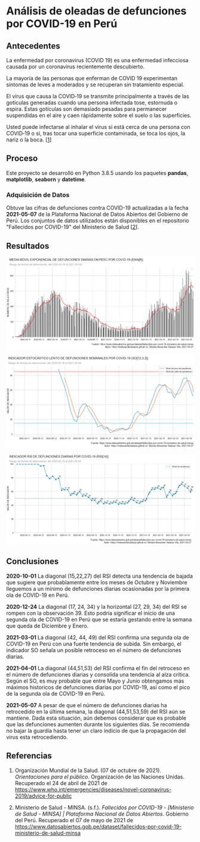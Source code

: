 # Análisis de oleadas de defunciones por COVID-19 en Perú

## Antecedentes

La enfermedad por coronavirus (COVID 19) es una ‎enfermedad infecciosa causada por un ‎coronavirus recientemente descubierto. ‎

La mayoría de las personas que enferman de ‎COVID 19 experimentan síntomas de leves a ‎moderados y se recuperan sin tratamiento ‎especial. 

El virus que causa la COVID‑19 se transmite principalmente a través de las gotículas generadas cuando una persona infectada tose, estornuda o espira. Estas gotículas son demasiado pesadas para permanecer suspendidas en el aire y caen rápidamente sobre el suelo o las superficies.

Usted puede infectarse al inhalar el virus si está cerca de una persona con COVID‑19 o si, tras tocar una superficie contaminada, se toca los ojos, la nariz o la boca. [[1]]

## Proceso

Este proyecto se desarrolló en Python 3.8.5 usando los paquetes **pandas**, **matplotlib**, **seaborn** y **datetime**.

### Adquisición de Datos

Obtuve las cifras de defunciones contra COVID-19 actualizadas a la fecha **2021-05-07** de la Plataforma Nacional de Datos Abiertos del Gobierno de Perú. Los conjuntos de datos utilizados están disponibles en el repositorio "Fallecidos por COVID-19" del Ministerio de Salud [[2]].

## Resultados

![alt text](dist/DEFUNCIONES.png "EMA")

![alt text](dist/SO.png "SO")

![alt text](dist/RSI.png "RSI")

## Conclusiones

**2020-10-01** La diagonal (15,22,27) del RSI detecta una tendencia de bajada que sugiere que probablamente entre los meses de Octubre y Noviembre lleguemos a un mínimo de defunciones diarias ocasionadas por la primera ola de COVID-19 en Perú.

**2020-12-24** La diagonal (17, 24, 34) y la horizontal (27, 29, 34) del RSI se rompen con la observación 39. Esto podría significar el inicio de una segunda ola de COVID-19 en Perú que se estaría gestando entre la semana que queda de Diciembre y Enero.

**2021-03-01** La diagonal (42, 44, 49) del RSI confirma una segunda ola de COVID-19 en Perú con una fuerte tendencia de subida. Sin embargo, el indicador SO señala un posible retroceso en el número de defunciones diarias.

**2021-04-01** La diagonal (44,51,53) del RSI confirma el fin del retroceso en el número de defunciones diarias y consolida una tendencia al alza crítica. Según el SO, es muy probable que entre Mayo y Junio obtengamos más máximos historicos de defunciones diarias por COVID-19, así como el pico de la segunda ola de COVID-19 en Perú.

**2021-05-07** A pesar de que el número de defunciones diarias ha retrocedido en la última semana, la diagonal (44,51,53,59) del RSI aún se mantiene. Dada esta situación, aún debemos considerar que es probable que las defunciones aumenten durante los siguientes días. Se recomienda no bajar la guardía hasta tener un claro indicio de que la propagación del virus esta retrocediendo.

## Referencias

1. Organización Mundial de la Salud. (07 de octubre de 2021). _Orientaciones para el público_. Organización de las Naciones Unidas. Recuperado el 24 de abril de 2021 de https://www.who.int/emergencies/diseases/novel-coronavirus-2019/advice-for-public

[1]: https://www.who.int/emergencies/diseases/novel-coronavirus-2019/advice-for-public

2. Ministerio de Salud - MINSA. (s.f.). _Fallecidos por COVID-19 -  [Ministerio de Salud - MINSA] | Plataforma Nacional de Datos Abiertos_. Gobierno del Perú. Recuperado el 07 de mayo de 2021 de https://www.datosabiertos.gob.pe/dataset/fallecidos-por-covid-19-ministerio-de-salud-minsa

[2]: https://www.datosabiertos.gob.pe/dataset/fallecidos-por-covid-19-ministerio-de-salud-minsa